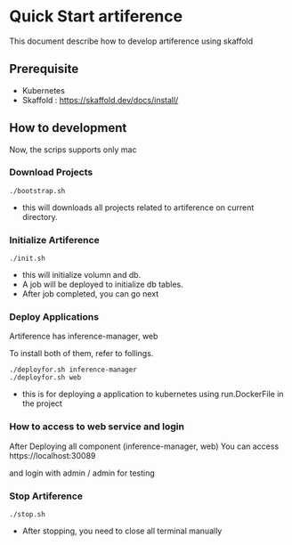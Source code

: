# Quick Start artiference

This document describe how to develop artiference using skaffold

## Prerequisite

- Kubernetes
- Skaffold : https://skaffold.dev/docs/install/

## How to development

Now, the scrips supports only mac

### Download Projects

```shell
./bootstrap.sh
```

- this will downloads all projects related to artiference on current directory.

### Initialize Artiference

```shell
./init.sh
```

- this will initialize volumn and db.
- A job will be deployed to initialize db tables.
- After job completed, you can go next

### Deploy Applications

Artiference has inference-manager, web

To install both of them, refer to follings.

```shell
./deployfor.sh inference-manager
./deployfor.sh web 
```
- this is for deploying a application to kubernetes using run.DockerFile in the project

### How to access to web service and login 

After Deploying all component (inference-manager, web)
You can access https://localhost:30089

and login with admin / admin for testing

### Stop Artiference

```shell
./stop.sh
```

- After stopping, you need to close all terminal manually
